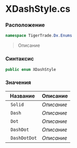 
# XDashStyle.cs
### Расположение
```csharp
namespace TigerTrade.Dx.Enums
```



> Описание

### Синтаксис
```csharp
public enum XDashStyle
```


### Значения
| Название | Описание |
| --- | --- |
| ` Solid` | *Описание* |
| ` Dash` | *Описание* |
| ` Dot` | *Описание* |
| ` DashDot` | *Описание* |
| ` DashDotDot` | *Описание* |



